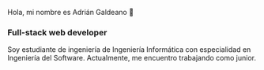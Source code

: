 Hola, mi nombre es Adrián Galdeano 👋
### Full-stack web developer


Soy estudiante de ingeniería de Ingeniería Informática con especialidad en Ingeniería del Software. Actualmente, me encuentro trabajando como junior.

